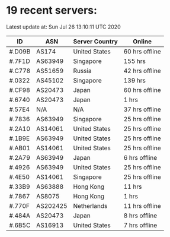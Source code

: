 # 19 recent servers:

Latest update at: Sun Jul 26 13:10:11 UTC 2020

| ID | ASN | Server Country | Online |
| -- | --- | -------------- | ------ |
| #.D09B | AS174 | United States | 60 hrs offline |
| #.7F1D | AS63949 | Singapore | 155 hrs |
| #.C778 | AS51659 | Russia | 42 hrs offline |
| #.0322 | AS45102 | Singapore | 139 hrs |
| #.CF98 | AS20473 | Japan | 60 hrs offline |
| #.6740 | AS20473 | Japan | 1 hrs |
| #.57E4 | N/A | N/A | 37 hrs offline |
| #.7836 | AS63949 | Singapore | 25 hrs offline |
| #.2A10 | AS14061 | United States | 25 hrs offline |
| #.1B9E | AS63949 | United States | 25 hrs offline |
| #.AB01 | AS14061 | United States | 25 hrs offline |
| #.2A79 | AS63949 | Japan | 6 hrs offline |
| #.4926 | AS63949 | United States | 25 hrs offline |
| #.4E50 | AS14061 | Singapore | 25 hrs offline |
| #.33B9 | AS63888 | Hong Kong | 11 hrs |
| #.7867 | AS8075 | Hong Kong | 1 hrs |
| #.770F | AS202425 | Netherlands | 11 hrs offline |
| #.484A | AS20473 | Japan | 8 hrs offline |
| #.6B5C | AS16913 | United States | 7 hrs offline |


